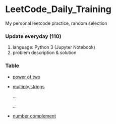 # LeetCode_Daily_Training
My personal leetcode practice, random selection
### Update everyday (110)
1) language: Python 3 (Jupyter Notebook)
2) problem description & solution 
### Table
* [power of two](https://github.com/xlyue92/LeetCode_Daily_Training/blob/master/%20power%20of%20two.ipynb)
* [multiply strings](https://github.com/xlyue92/LeetCode_Daily_Training/blob/master/multiply%20strings.ipynb)

     ...
     
     ...
   
* [number complement](https://github.com/xlyue92/LeetCode_Daily_Training/blob/master/number%20complement.ipynb)
